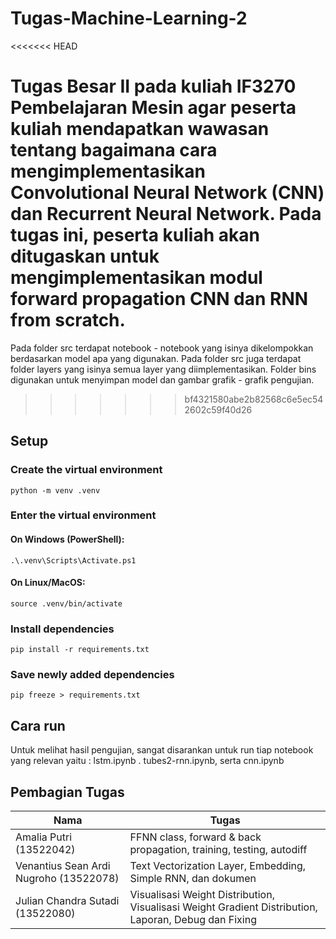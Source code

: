 # Tugas-Machine-Learning-2
<<<<<<< HEAD

Tugas Besar II pada kuliah IF3270 Pembelajaran Mesin agar peserta kuliah mendapatkan wawasan tentang bagaimana cara mengimplementasikan Convolutional Neural Network (CNN) dan Recurrent Neural Network. Pada tugas ini, peserta kuliah akan ditugaskan untuk mengimplementasikan modul forward propagation CNN dan RNN from scratch.
=======
Pada folder src terdapat notebook - notebook yang isinya dikelompokkan berdasarkan model apa yang digunakan. Pada folder src juga terdapat folder layers yang isinya semua layer yang diimplementasikan. Folder bins digunakan untuk menyimpan model dan gambar grafik - grafik pengujian.
>>>>>>> bf4321580abe2b82568c6e5ec542602c59f40d26

## Setup

### Create the virtual environment

```
python -m venv .venv
```

### Enter the virtual environment

#### On Windows (PowerShell):

```
.\.venv\Scripts\Activate.ps1
```

#### On Linux/MacOS:

```
source .venv/bin/activate
```

### Install dependencies

```
pip install -r requirements.txt
```

### Save newly added dependencies

```
pip freeze > requirements.txt
```
## Cara run
Untuk melihat hasil pengujian, sangat disarankan untuk run tiap notebook yang relevan yaitu : lstm.ipynb . tubes2-rnn.ipynb, serta cnn.ipynb

## Pembagian Tugas

| Nama                                   | Tugas                                                                                                |
| -------------------------------------- | ---------------------------------------------------------------------------------------------------- |
| Amalia Putri (13522042)                | FFNN class, forward & back propagation, training, testing, autodiff                                  |
| Venantius Sean Ardi Nugroho (13522078) | Text Vectorization Layer, Embedding, Simple RNN, dan dokumen                                         |
| Julian Chandra Sutadi (13522080)       | Visualisasi Weight Distribution, Visualisasi Weight Gradient Distribution, Laporan, Debug dan Fixing |
